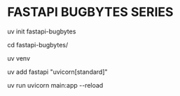 # FASTAPI BUGBYTES SERIES


uv init fastapi-bugbytes

cd fastapi-bugbytes/

uv venv

uv add fastapi "uvicorn[standard]"

uv run uvicorn main:app --reload